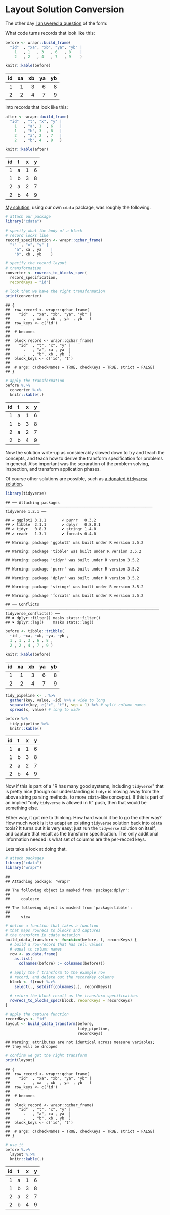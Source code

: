 Layout Solution Conversion
================

The other day [I answered a question](http://www.win-vector.com/blog/2019/04/controlling-data-layout-with-cdata/) of the form:

What code turns records that look like this:

``` r
before <- wrapr::build_frame(
  "id"  , "xa", "xb", "ya", "yb" |
    1   , 1   , 3   , 6   , 8    |
    2   , 2   , 4   , 7   , 9    )

knitr::kable(before)
```

|   id|   xa|   xb|   ya|   yb|
|----:|----:|----:|----:|----:|
|    1|    1|    3|    6|    8|
|    2|    2|    4|    7|    9|

into records that look like this:

``` r
after <- wrapr::build_frame(
  "id"  , "t", "x", "y" |
    1   , "a", 1  , 6   |
    1   , "b", 3  , 8   |
    2   , "a", 2  , 7   |
    2   , "b", 4  , 9   )

knitr::kable(after)
```

|   id| t   |    x|    y|
|----:|:----|----:|----:|
|    1| a   |    1|    6|
|    1| b   |    3|    8|
|    2| a   |    2|    7|
|    2| b   |    4|    9|

[My solution](http://www.win-vector.com/blog/2019/04/controlling-data-layout-with-cdata/), using our own `cdata` package, was roughly the following.

``` r
# attach our package
library("cdata")

# specify what the body of a block
# record looks like
record_specification <- wrapr::qchar_frame(
  "t"  , "x", "y" |
    "a", xa , ya    |
    "b", xb , yb    )

# specify the record layout 
# transformation
converter <- rowrecs_to_blocks_spec(
  record_specification,
  recordKeys = "id")

# look that we have the right transformation
print(converter)
```

    ## {
    ##  row_record <- wrapr::qchar_frame(
    ##    "id"  , "xa", "xb", "ya", "yb" |
    ##      .   , xa  , xb  , ya  , yb   )
    ##  row_keys <- c('id')
    ## 
    ##  # becomes
    ## 
    ##  block_record <- wrapr::qchar_frame(
    ##    "id"  , "t", "x", "y" |
    ##      .   , "a", xa , ya  |
    ##      .   , "b", xb , yb  )
    ##  block_keys <- c('id', 't')
    ## 
    ##  # args: c(checkNames = TRUE, checkKeys = TRUE, strict = FALSE)
    ## }

``` r
# apply the transformation
before %.>%
  converter %.>%
  knitr::kable(.)
```

|   id| t   |    x|    y|
|----:|:----|----:|----:|
|    1| a   |    1|    6|
|    1| b   |    3|    8|
|    2| a   |    2|    7|
|    2| b   |    4|    9|

Now the solution write-up as considerably slowed down to try and teach the concepts, and teach how to derive the transform specification for problems in general. Also important was the separation of the problem solving, inspection, and transform application phases.

Of course other solutions are possible, such as [a donated `tidyverse` solution](http://www.win-vector.com/blog/2019/04/controlling-data-layout-with-cdata/#comment-67188).

``` r
library(tidyverse)
```

    ## ── Attaching packages ───────────────────────────────────────────────────────────────── tidyverse 1.2.1 ──

    ## ✔ ggplot2 3.1.1       ✔ purrr   0.3.2  
    ## ✔ tibble  2.1.1       ✔ dplyr   0.8.0.1
    ## ✔ tidyr   0.8.3       ✔ stringr 1.4.0  
    ## ✔ readr   1.3.1       ✔ forcats 0.4.0

    ## Warning: package 'ggplot2' was built under R version 3.5.2

    ## Warning: package 'tibble' was built under R version 3.5.2

    ## Warning: package 'tidyr' was built under R version 3.5.2

    ## Warning: package 'purrr' was built under R version 3.5.2

    ## Warning: package 'dplyr' was built under R version 3.5.2

    ## Warning: package 'stringr' was built under R version 3.5.2

    ## Warning: package 'forcats' was built under R version 3.5.2

    ## ── Conflicts ──────────────────────────────────────────────────────────────────── tidyverse_conflicts() ──
    ## ✖ dplyr::filter() masks stats::filter()
    ## ✖ dplyr::lag()    masks stats::lag()

``` r
before <- tibble::tribble(
  ~id , ~xa, ~xb, ~ya, ~yb ,
  1 , 1 , 3 , 6 , 8 ,
  2 , 2 , 4 , 7 , 9 )

knitr::kable(before)
```

|   id|   xa|   xb|   ya|   yb|
|----:|----:|----:|----:|----:|
|    1|    1|    3|    6|    8|
|    2|    2|    4|    7|    9|

``` r
tidy_pipeline <- . %>%
  gather(key, value, -id) %>% # wide to long
  separate(key, c("x", "t"), sep = 1) %>% # split column names
  spread(x, value) # long to wide

before %>%
  tidy_pipeline %>%
  knitr::kable()
```

|   id| t   |    x|    y|
|----:|:----|----:|----:|
|    1| a   |    1|    6|
|    1| b   |    3|    8|
|    2| a   |    2|    7|
|    2| b   |    4|    9|

Now if this is part of a "R has many good systems, including `tidyverse`" that is pretty nice (though our understanding is `tidyr` is moving away from the above string parsing methods, to more `cdata`-like concepts). If this is part of an implied "only `tidyverse` is allowed in R" push, then that would be something else.

Either way, it got me to thinking. How hard would it be to go the other way? How much work is it to adapt an existing `tidyverse` solution back into `cdata` tools? It turns out it is very easy: just run the `tidyverse` solution on itself, and capture that result as the transform specification. The only additional information needed is what set of columns are the per-record keys.

Lets take a look at doing that.

``` r
# attach packages
library("cdata")
library("wrapr")
```

    ## 
    ## Attaching package: 'wrapr'

    ## The following object is masked from 'package:dplyr':
    ## 
    ##     coalesce

    ## The following object is masked from 'package:tibble':
    ## 
    ##     view

``` r
# define a function that takes a function
# that maps rowrecs to blocks and captures
# the transform in cdata notation
build_cdata_transform <- function(before, f, recordKeys) {
  # build a row-record that has cell values
  # equal to column names
  row <- as.data.frame(
    as.list(
      colnames(before) := colnames(before)))

  # apply the f transform to the example row
  # record, and delete out the recordKey columns
  block <- f(row) %.>%
    select(., setdiff(colnames(.), recordKeys))

  # return the block result as the transform specification.
  rowrecs_to_blocks_spec(block, recordKeys = recordKeys)
}

# apply the capture function
recordKeys <- "id"
layout <- build_cdata_transform(before, 
                                tidy_pipeline, 
                                recordKeys)
```

    ## Warning: attributes are not identical across measure variables;
    ## they will be dropped

``` r
# confirm we got the right transform
print(layout)
```

    ## {
    ##  row_record <- wrapr::qchar_frame(
    ##    "id"  , "xa", "xb", "ya", "yb" |
    ##      .   , xa  , xb  , ya  , yb   )
    ##  row_keys <- c('id')
    ## 
    ##  # becomes
    ## 
    ##  block_record <- wrapr::qchar_frame(
    ##    "id"  , "t", "x", "y" |
    ##      .   , "a", xa , ya  |
    ##      .   , "b", xb , yb  )
    ##  block_keys <- c('id', 't')
    ## 
    ##  # args: c(checkNames = TRUE, checkKeys = TRUE, strict = FALSE)
    ## }

``` r
# use it
before %.>%
  layout %.>%
  knitr::kable(.)
```

|   id| t   |    x|    y|
|----:|:----|----:|----:|
|    1| a   |    1|    6|
|    1| b   |    3|    8|
|    2| a   |    2|    7|
|    2| b   |    4|    9|
